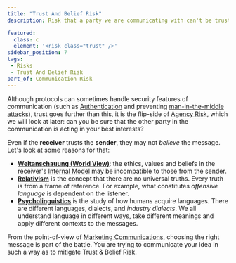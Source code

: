 ```yaml
---
title: "Trust And Belief Risk"
description: Risk that a party we are communicating with can't be trusted, as it has agency or is unreliable in some other way.  

featured: 
  class: c
  element: '<risk class="trust" />'
sidebar_position: 7
tags:
 - Risks
 - Trust And Belief Risk
part_of: Communication Risk
---
```

<RiskIntro fm={frontMatter} />

Although protocols can sometimes handle security features of communication (such as [Authentication](https://en.wikipedia.org/wiki/Authentication) and preventing [man-in-the-middle attacks](https://en.wikipedia.org/wiki/Man-in-the-middle_attack)), trust goes further than this, it is the flip-side of [Agency Risk](/tags/Agency-Risk), which we will look at later:  can you be sure that the other party in the communication is acting in your best interests?
 
Even if the **receiver** trusts the **sender**, they may not _believe_ the message.  Let's look at some reasons for that:

- **[Weltanschauung (World View)](https://en.wikipedia.org/wiki/World_view)**: the ethics, values and beliefs in the receiver's [Internal Model](/thinking/Glossary.md#internal-model) may be incompatible to those from the sender.
- **[Relativism](https://en.wikipedia.org/wiki/Relativism)** is the concept that there are no universal truths.  Every truth is from a frame of reference.  For example, what constitutes _offensive language_ is dependent on the listener.
- **[Psycholinguistics](https://en.wikipedia.org/wiki/Psycholinguistics)** is the study of how humans acquire languages.  There are different languages, dialects, and _industry dialects_.  We all understand language in different ways, take different meanings and apply different contexts to the messages.
  
From the point-of-view of [Marketing Communications](Communication-Risk.md#marketing-communications), choosing the right message is part of the battle.  You are trying to communicate your idea in such a way as to mitigate Trust & Belief Risk.